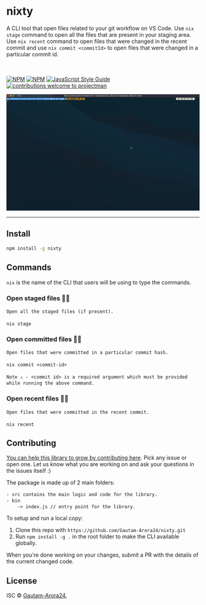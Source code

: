 # nixty

A CLI tool that open files related to your git workflow on VS Code. Use `nix stage` command to open all the files that are present in your staging area. Use `nix recent` command to open files that were changed in the recent commit and use `nix commit <commitId>` to open files that were changed in a particular commit id.

<br/></br>
[![NPM](https://img.shields.io/npm/v/nixty.svg)](https://www.npmjs.com/package/resize-observer-hook)
[![NPM](https://img.shields.io/npm/dt/nixty?label=npm%20downloads&style=flat-square)](https://www.npmjs.org/package/nixty)
[![JavaScript Style Guide](https://img.shields.io/badge/code_style-standard-brightgreen.svg)](https://standardjs.com)
[![contributions welcome to projectman](https://img.shields.io/badge/contributions-welcome-brightgreen?style=flat-square&logo=github)](https://github.com/saurabhdaware/projectman/issues)

<p align="center"><img width=800 alt="Nixty explanation video" src="./media/presentation.gif"></p>

---

## Install

```bash
npm install -g nixty
```

## Commands

`nix` is the name of the CLI that users will be using to type the commands.

### Open staged files 🙌🏻

    Open all the staged files (if present).

    nix stage

### Open committed files 🤘🏻

    Open files that were committed in a particular commit hash.

    nix commit <commit-id>

    Note ⚠️ - <commit id> is a required argument which must be provided while running the above command.

### Open recent files ✌🏻

    Open files that were committed in the recent commit.

    nix recent

## Contributing

[You can help this library to grow by contributing here](https://github.com/Gautam-Arora24/nixty/issues). Pick any issue or open one. Let us know what you are working on and ask your questions in the issues itself :)

The package is made up of 2 main folders:

```
- src contains the main logic and code for the library.
- bin
    -> index.js // entry point for the library.
```

To setup and run a local copy:

1.  Clone this repo with `https://github.com/Gautam-Arora24/nixty.git`
2.  Run `npm install -g .` in the root folder to make the CLI available globally.

When you're done working on your changes, submit a PR with the details of the current changed code.

## License

ISC © [Gautam-Arora24](https://github.com/Gautam-Arora24),
